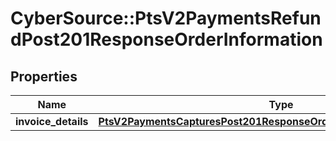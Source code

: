 # CyberSource::PtsV2PaymentsRefundPost201ResponseOrderInformation

## Properties
Name | Type | Description | Notes
------------ | ------------- | ------------- | -------------
**invoice_details** | [**PtsV2PaymentsCapturesPost201ResponseOrderInformationInvoiceDetails**](PtsV2PaymentsCapturesPost201ResponseOrderInformationInvoiceDetails.md) |  | [optional] 


